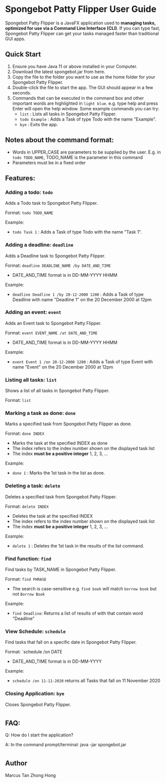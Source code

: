 # Spongebot Patty Flipper User Guide

Spongebot Patty Flipper is a JavaFX application used to **managing tasks, optimized for use via a Command Line Interface (CLI)**. If you can type fast, Spongebot Patty Flipper can get your tasks managed faster than traditional GUI apps.

## Quick Start

1. Ensure you have Java 11 or above installed in your Computer.
2. Download the latest spongebot.jar from here.
3. Copy the file to the folder you want to use as the home folder for your Spongebot Patty Flipper.
4. Double-click the file to start the app. The GUI should appear in a few seconds.
5. Commands that can be executed in the command box and other important words are highlighted in `light blue`. e.g. type help and press Enter will open the help window. Some example commands you can try:
   - `list` : Lists all tasks in Spongebot Patty Flipper.
   - `todo Example` : Adds a Task of type Todo with the name "Example".
   - `bye` : Exits the app.

## Notes about the command format:

* Words in UPPER_CASE are parameters to be supplied by the user. E.g. in `todo TODO_NAME`, TODO_NAME is the parameter in this command
* Parameters must be in a fixed order

## Features:

### Adding a todo: `todo` 

Adds a Todo task to Spongebot Patty Flipper.

Format: `todo TODO_NAME`

Example:

* `todo Task 1` : Adds a Task of type Todo with the name "Task 1".

### Adding a deadline: `deadline`

Adds a Deadline task to Spongebot Patty Flipper.

Format: `deadline DEADLINE_NAME /by DATE_AND_TIME`

* DATE_AND_TIME format is in DD-MM-YYYY HHMM

Example:

* `deadline Deadline 1 /by 20-12-2000 1200` : Adds a Task of type Deadline with name "Deadline 1" on the 20 December 2000 at 12pm

### Adding an event: `event`

Adds an Event task to Spongebot Patty Flipper.

Format:  `event EVENT_NAME /at DATE_AND_TIME`

* DATE_AND_TIME format is in DD-MM-YYYY HHMM

Example:

* `event Event 1 /on 20-12-2000 1200` : Adds a Task of type Event with name "Event" on the 20 December 2000 at 12pm

### Listing all tasks: `list`

Shows a list of all tasks in Spongebot Patty Flipper.

Format: `list`


### Marking a task as done: `done`

Marks a specified task from Spongebot Patty Flipper as done.

Format: `done INDEX`

* Marks the task at the specified INDEX as done
* The index refers to the index number shown on the displayed task list
* The index **must be a positive integer** 1, 2, 3, ...

Example:

* `done 1` : Marks the 1st task in the list as done.

### Deleting a task: `delete`

Deletes a specified task from Spongebot Patty Flipper.

Format: `delete INDEX`

* Deletes the task at the specified INDEX
* The index refers to the index number shown on the displayed task list
* The index **must be a positive integer** 1, 2, 3, ...

Example:

* `delete 1` : Deletes the 1st task in the results of the list command.



### Find function: `find`

Find tasks by TASK_NAME in Spongebot Patty Flipper.

Format: `find PHRASE`

* The search is case-sensitive e.g. `find book` will match `borrow book` but not `Borrow Book`

Example:

* `find Deadline`: Returns a list of results of with that contain word "Deadline"

### View Schedule: `schedule`

Find tasks that fall on a specific date in Spongebot Patty Flipper.

Format: `schedule /on DATE

* DATE_AND_TIME format is in DD-MM-YYYY

Example:

* `schedule /on 11-11-2020` returns all Tasks that fall on 11 November 2020

### Closing Application: `bye`

Closes Spongebot Patty Flipper.

# 

## FAQ:

Q: How do I start the application?

A: In the command prompt/terminal: java -jar spongebot.jar

# 

## Author

Marcus Tan Zhong Hong
